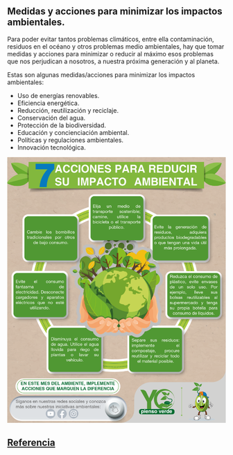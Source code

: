 ## Medidas y acciones para minimizar los impactos ambientales.

Para poder evitar tantos problemas climáticos, entre ella contaminación, residuos en el océano
y otros problemas medio ambientales, hay que tomar medidas y acciones para minimizar o reducir
al máximo esos problemas que nos perjudican a nosotros, a nuestra próxima generación y al planeta.

Estas son algunas medidas/acciones para minimizar los impactos ambientales:

* Uso de energías renovables.
* Eficiencia energética.
* Reducción, reutilización y reciclaje.
* Conservación del agua.
* Protección de la biodiversidad.
* Educación y concienciación ambiental.
* Políticas y regulaciones ambientales.
* Innovación tecnológica.

![medidas](img/medidas.png)

## [Referencia](https://sdgs.un.org/)
